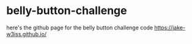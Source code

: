 # belly-button-challenge
here's the github page for the belly button challenge code
https://jake-w3iss.github.io/
